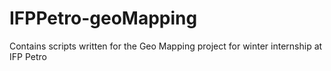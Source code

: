 # IFPPetro-geoMapping
 Contains scripts written for the Geo Mapping project for winter internship at IFP Petro  
